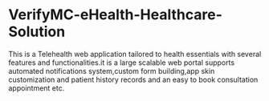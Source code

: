 # VerifyMC-eHealth-Healthcare-Solution
This is a Telehealth web application tailored to health essentials with several features and functionalities.it is a large scalable web portal supports automated notifications system,custom form building,app skin customization and patient history records and an easy to book consultation appointment etc.
